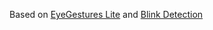 Based on [EyeGestures Lite](https://github.com/NativeSensors/EyeGesturesLite) and [Blink Detection](https://github.com/Shakirsadiq6/Blink_Detection_Python/blob/master/main.py)
